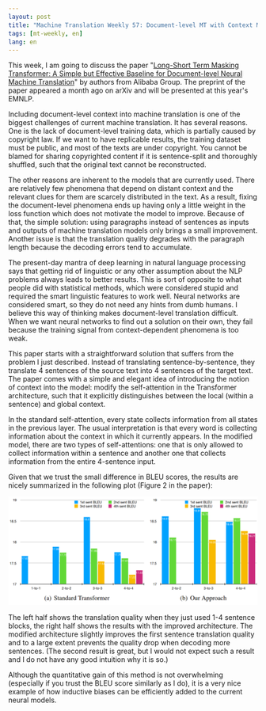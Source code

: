 ```yaml
---
layout: post
title: "Machine Translation Weekly 57: Document-level MT with Context Masking"
tags: [mt-weekly, en]
lang: en
---
```


This week, I am going to discuss the paper "[Long-Short Term Masking
Transformer: A Simple but Effective Baseline for Document-level Neural Machine
Translation](https://arxiv.org/abs/2009.09127)" by authors from Alibaba Group.
The preprint of the paper appeared a month ago on arXiv and will be presented
at this year's EMNLP.

Including document-level context into machine translation is one of the biggest
challenges of current machine translation. It has several reasons. One is the
lack of document-level training data, which is partially caused by copyright
law. If we want to have replicable results, the training dataset must be
public, and most of the texts are under copyright. You cannot be blamed for
sharing copyrighted content if it is sentence-split and thoroughly shuffled,
such that the original text cannot be reconstructed.

The other reasons are inherent to the models that are currently used. There are
relatively few phenomena that depend on distant context and the relevant clues
for them are scarcely distributed in the text. As a result, fixing the
document-level phenomena ends up having only a little weight in the loss
function which does not motivate the model to improve. Because of that, the
simple solution: using paragraphs instead of sentences as inputs and
outputs of machine translation models only brings a small improvement.
Another issue is that the translation quality degrades with the paragraph
length because the decoding errors tend to accumulate.

The present-day mantra of deep learning in natural language processing says
that getting rid of linguistic or any other assumption about the NLP problems
always leads to better results. This is sort of opposite to what people did
with statistical methods, which were considered stupid and required the smart
linguistic features to work well. Neural networks are considered smart, so they
do not need any hints from dumb humans. I believe this way of thinking makes
document-level translation difficult. When we want neural networks to find
out a solution on their own, they fail because the training signal from
context-dependent phenomena is too weak.

This paper starts with a straightforward solution that suffers from the problem
I just described. Instead of translating sentence-by-sentence, they translate 4
sentences of the source text into 4 sentences of the target text. The paper
comes with a simple and elegant idea of introducing the notion of context into
the model: modify the self-attention in the Transformer architecture, such that
it explicitly distinguishes between the local (within a sentence) and global
context.

In the standard self-attention, every state collects information from all
states in the previous layer. The usual interpretation is that every word is
collecting information about the context in which it currently appears. In the
modified model, there are two types of self-attentions: one that is only
allowed to collect information within a sentence and another one that collects
information from the entire 4-sentence input.

Given that we trust the small difference in BLEU scores, the results are nicely
summarized in the following plot (Figure 2 in the paper):

![Results](/assets/context_masking.png)

The left half shows the translation quality when they just used 1-4 sentence
blocks, the right half shows the results with the improved architecture. The
modified architecture slightly improves the first sentence translation quality
and to a large extent prevents the quality drop when decoding more sentences.
(The second result is great, but I would not expect such a result and I do not
have any good intuition why it is so.)

Although the quantitative gain of this method is not overwhelming (especially
if you trust the BLEU score similarly as I do), it is a very nice example of
how inductive biases can be efficiently added to the current neural models.
